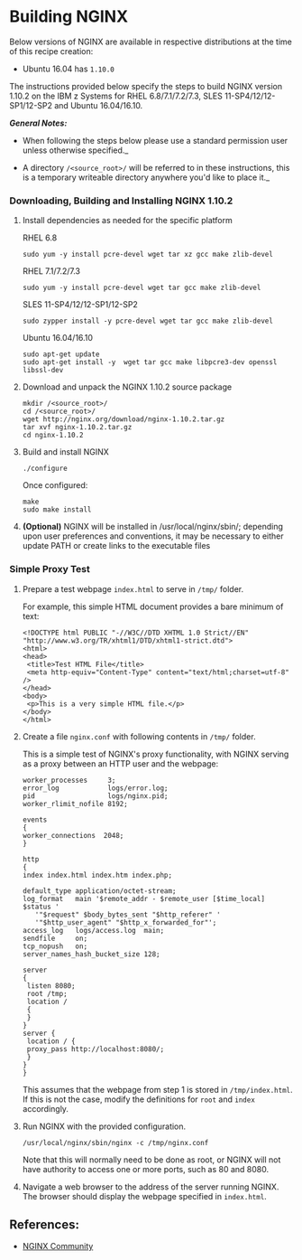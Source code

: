 <!---PACKAGE:NGINX--->
<!---DISTRO:RHEL 6.x:1.10--->
<!---DISTRO:RHEL 7.x:1.10--->
<!---DISTRO:SLES 11.x:1.10--->
<!---DISTRO:SLES 12.x:1.10--->
<!---DISTRO:Ubuntu 16.x:1.10--->

# Building NGINX

Below versions of NGINX are available in respective distributions at the time of this recipe creation:

*    Ubuntu 16.04 has `1.10.0`

The instructions provided below specify the steps to build NGINX version 1.10.2 on the IBM z Systems for RHEL 6.8/7.1/7.2/7.3, SLES 11-SP4/12/12-SP1/12-SP2 and Ubuntu 16.04/16.10.


_**General Notes:**_ 	 
 * When following the steps below please use a standard permission user unless otherwise specified._

 * A directory `/<source_root>/` will be referred to in these instructions, this is a temporary writeable directory anywhere you'd like to place it._

### Downloading, Building and Installing NGINX 1.10.2

1.  Install dependencies as needed for the specific platform

    RHEL 6.8

    ```source-shell
    sudo yum -y install pcre-devel wget tar xz gcc make zlib-devel
    ```
    RHEL 7.1/7.2/7.3

    ```source-shell
    sudo yum -y install pcre-devel wget tar gcc make zlib-devel
    ```

    SLES 11-SP4/12/12-SP1/12-SP2

    ```source-shell
    sudo zypper install -y pcre-devel wget tar gcc make zlib-devel
    ```
	
    Ubuntu 16.04/16.10

    ```source-shell
	sudo apt-get update
    sudo apt-get install -y  wget tar gcc make libpcre3-dev openssl libssl-dev
    ``` 
    

2.  Download and unpack the NGINX 1.10.2 source package

    ```source-shell
	mkdir /<source_root>/
    cd /<source_root>/
    wget http://nginx.org/download/nginx-1.10.2.tar.gz
    tar xvf nginx-1.10.2.tar.gz
    cd nginx-1.10.2
    ```

3.  Build and install NGINX

    ```source-shell
    ./configure
    ```
    
    Once configured:

    ```source-shell
    make
    sudo make install
    ```

4.  **(Optional)** NGINX will be installed in /usr/local/nginx/sbin/; depending upon user preferences and conventions, it may be necessary to either update PATH or create links to the executable files

### Simple Proxy Test

1.  Prepare a test webpage `index.html` to serve in `/tmp/` folder.

    For example, this simple HTML document provides a bare minimum of text:

    ```text-html-basic
    <!DOCTYPE html PUBLIC "-//W3C//DTD XHTML 1.0 Strict//EN" "http://www.w3.org/TR/xhtml1/DTD/xhtml1-strict.dtd">
    <html>
    <head>
     <title>Test HTML File</title>
     <meta http-equiv="Content-Type" content="text/html;charset=utf-8" />
    </head>
    <body>
     <p>This is a very simple HTML file.</p>
    </body>
    </html>
    ```

2.  Create a file `nginx.conf` with following contents in `/tmp/` folder.

    This is a simple test of NGINX's proxy functionality, with NGINX serving as a proxy between an HTTP user and the webpage:

    ```source-shell
    worker_processes     3;
    error_log            logs/error.log;
    pid                  logs/nginx.pid;
    worker_rlimit_nofile 8192;

    events
    {
    worker_connections  2048;
    }

    http
    {
    index index.html index.htm index.php;

    default_type application/octet-stream;
    log_format   main '$remote_addr - $remote_user [$time_local]  $status '
       '"$request" $body_bytes_sent "$http_referer" '
       '"$http_user_agent" "$http_x_forwarded_for"';
    access_log   logs/access.log  main;
    sendfile     on;
    tcp_nopush   on;
    server_names_hash_bucket_size 128;

    server
    {
     listen 8080;
     root /tmp;
     location /
     {
     }
    }
    server {
     location / {
     proxy_pass http://localhost:8080/;
     }
    }
    }
    ```

    This assumes that the webpage from step 1 is stored in `/tmp/index.html`. If this is not the case, modify the definitions for `root` and `index` accordingly.

3.  Run NGINX with the provided configuration.

    ```source-shell
    /usr/local/nginx/sbin/nginx -c /tmp/nginx.conf
    ```

    Note that this will normally need to be done as root, or NGINX will not have authority to access one or more ports, such as 80 and 8080.

4.  Navigate a web browser to the address of the server running NGINX. The browser should display the webpage specified in `index.html`.

## [<span class="octicon octicon-link"></span>](#references)References:

*   [NGINX Community](http://wiki.nginx.org/Main)